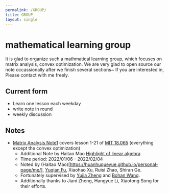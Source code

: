 ```yaml
---
permalink: /GROUP/
title: GROUP
layout: single
---
```

# mathematical learning group
It is glad to organize such a mathmatical learning group, which focuses on matrix analysis, convex optimization. We are very glad to open source our note occassionally after we finish several sections~ If you are interested in, Please contact with me freely.

## Current form

- Learn one lesson each weekday
- write note in round
- weekly discussion



## Notes

- [Matrix Analysis Note1](https://github.com/huanhuqueyue/personal-page/blob/master/_files/Math/MatrixAnalysis1.pdf) covers lesson 1-21 of [MIT 18.065](https://ocw.mit.edu/courses/mathematics/18-065-matrix-methods-in-data-analysis-signal-processing-and-machine-learning-spring-2018/index.htm) (everything except the convex optimization)
  - Additional Note by Haitao Mao [Highlight of linear algebra](https://huanhuqueyue.github.io/personal-page/categories/Math-Linear-Algebra/)
  - Time period: 2022/01/06 - 2022/02/04
  - Noted by (Haitao Mao)[https://huanhuqueyue.github.io/personal-page/me/], [Yuqian Fu](https://github.com/fyqqyf), Xiaohao Xu, Ruisi Zhao, Shiran Ge.
  - Fortunately  supervised by [Yujia Zheng](http://yjzheng.com/) and [Bohan Wang](https://bhwangfy.github.io).
  - Additionally thanks to Jiani Zheng, Hangyue Li, Xiaotong Song for their efforts.